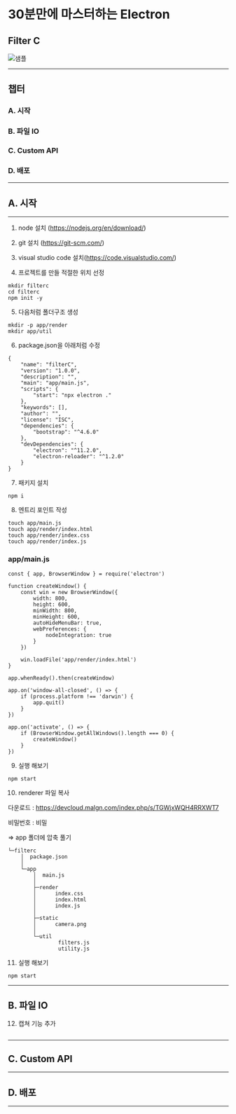 # 30분만에 마스터하는 Electron

## Filter C

![샘플](https://github.com/walrus811/filterc/blob/main/sample.png)

---
## 챕터
### A. 시작
### B. 파일 IO
### C. Custom API
### D. 배포

---
## A. 시작
---

1. node 설치 (https://nodejs.org/en/download/)
2. git 설치 (https://git-scm.com/)
3. visual studio code 설치(https://code.visualstudio.com/)

4. 프로젝트를 만들 적절한 위치 선정
```
mkdir filterc
cd filterc
npm init -y
```

5. 다음처럼 폴더구조 생성
```
mkdir -p app/render
mkdir app/util
```

6. package.json을 아래처럼 수정
```
{
    "name": "filterC",
    "version": "1.0.0",
    "description": "",
    "main": "app/main.js",
    "scripts": {
        "start": "npx electron ."
    },
    "keywords": [],
    "author": "",
    "license": "ISC",
    "dependencies": {
        "bootstrap": "^4.6.0"
    },
    "devDependencies": {
        "electron": "^11.2.0",
        "electron-reloader": "^1.2.0"
    }
}

```

7. 패키지 설치
```
npm i
```

8. 엔트리 포인트 작성
```
touch app/main.js
touch app/render/index.html
touch app/render/index.css
touch app/render/index.js
```

### app/main.js
```
const { app, BrowserWindow } = require('electron')

function createWindow() {
    const win = new BrowserWindow({
        width: 800,
        height: 600,
        minWidth: 800,
        minHeight: 600,
        autoHideMenuBar: true,
        webPreferences: {
            nodeIntegration: true
        }
    })

    win.loadFile('app/render/index.html')
}

app.whenReady().then(createWindow)

app.on('window-all-closed', () => {
    if (process.platform !== 'darwin') {
        app.quit()
    }
})

app.on('activate', () => {
    if (BrowserWindow.getAllWindows().length === 0) {
        createWindow()
    }
})
```

9. 실행 해보기
```
npm start
```

10. renderer 파일 복사

다운로드 : https://devcloud.malgn.com/index.php/s/TGWjxWQH4RRXWT7

비밀번호 : 비밀

=> app 폴더에 압축 풀기

```
└─filterc
    │  package.json
    │
    └─app
        │  main.js
        │
        ├─render
        │      index.css
        │      index.html
        │      index.js
        │
        ├─static
        │      camera.png
        │
        └─util
                filters.js
                utility.js
```

11. 실행 해보기
```
npm start
```

---
## B. 파일 IO
12. 캡쳐 기능 추가
```

```

---
## C. Custom API

---
## D. 배포

---